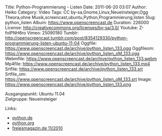 Title: Python-Programmierung - Listen
Date: 2011-06-20 03:07
Author: Heiko
Category: Video
Tags: CC by-sa,Gnome,Linux,Neueinsteiger,Ogg Theora,ohne Musik,screencast,ubuntu,Python,Programmierung,listen
Slug: python_listen
Album: https://www.openscreencast.de
Duration: 226000
License: http://creativecommons.org/licenses/by-sa/3.0/
Youtube: Z-folPNH6ro
Vimeo: 25090180
Tumblr: http://openscreencast.tumblr.com/post/8354129330/python-programmierung-listen-ubuntu-11-04
Oggfile: https://www.openscreencast.de/archive/python_listen_133.ogg
Oggfileom: https://www.openscreencast.de/archive/python_listen_oM_133.ogg
Webmfile: https://www.openscreencast.de/archive/python_listen_133.webm
Mp4file: https://www.openscreencast.de/archive/python_listen_133.mp4
Srtfile: https://www.openscreencast.de/archive/python_listen_133.srt
Srtfile_om: https://www.openscreencast.de/archive/python_listen_oM_133.srt
Image: https://www.openscreencast.de/archive/python_listen_133.png

Ausgangspunkt: Ubuntu 11.04  
Zielgruppe: Neueinsteiger  

Links:

  * [python.de](http://www.python.de "Link zu Python.de" )
  * [python.org](http://www.python.org "Link zu Python.org" )
  * [freiesmagazin.de 11/2010](http://www.freiesmagazin.de/freiesMagazin-2010-11 "Link zu freiesmagazin.de" )

